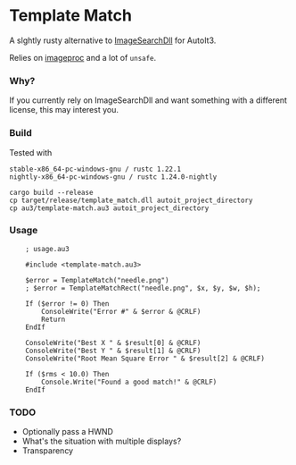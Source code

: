 # Template Match

A slghtly rusty alternative to [ImageSearchDll](https://github.com/MyBotRun/Libraries/blob/master/ImageSearchDLL) for AutoIt3.

Relies on [imageproc](https://github.com/PistonDevelopers/imageproc) and a lot of `unsafe`.

### Why?

If you currently rely on ImageSearchDll and want something with a different license, this may interest you.

### Build

Tested with
```
stable-x86_64-pc-windows-gnu / rustc 1.22.1
nightly-x86_64-pc-windows-gnu / rustc 1.24.0-nightly
```

```
cargo build --release
cp target/release/template_match.dll autoit_project_directory
cp au3/template-match.au3 autoit_project_directory
```

### Usage

```
	; usage.au3
    
    #include <template-match.au3>
    
	$error = TemplateMatch("needle.png")
    ; $error = TemplateMatchRect("needle.png", $x, $y, $w, $h);

    If ($error != 0) Then
    	ConsoleWrite("Error #" & $error & @CRLF)
    	Return
    EndIf

	ConsoleWrite("Best X " & $result[0] & @CRLF)
	ConsoleWrite("Best Y " & $result[1] & @CRLF)
	ConsoleWrite("Root Mean Square Error " & $result[2] & @CRLF)
      
    If ($rms < 10.0) Then
    	Console.Write("Found a good match!" & @CRLF)
    EndIf
```

### TODO

* Optionally pass a HWND
* What's the situation with multiple displays?
* Transparency
